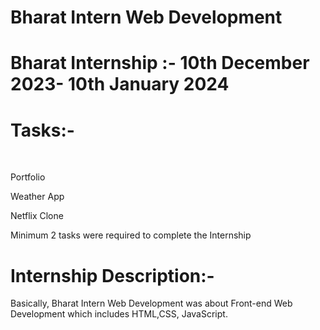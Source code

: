 # Bharat Intern Web Development
<h1> Bharat Internship :- 10th December 2023- 10th January 2024 </h1>
<h1>Tasks:-</h1><br> 
<p> Portfolio </p>
<p> Weather App </p>
<p> Netflix Clone </p>
<p> Minimum 2 tasks were required to complete the Internship </p>
<h1> Internship Description:-</h1>
<p> Basically, Bharat Intern Web Development was about Front-end Web Development which includes HTML,CSS, JavaScript.</p>
